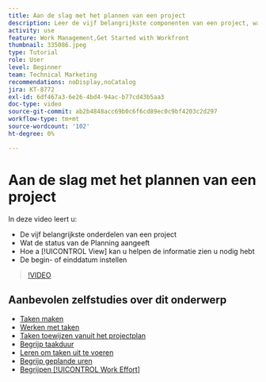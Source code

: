 ```yaml
---
title: Aan de slag met het plannen van een project
description: Leer de vijf belangrijkste componenten van een project, wat de status betekent, hoe [!UICONTROL View] kan u helpen relevante informatie zien, en hoe te om de begin of vervaldatum te plaatsen.
activity: use
feature: Work Management,Get Started with Workfront
thumbnail: 335086.jpeg
type: Tutorial
role: User
level: Beginner
team: Technical Marketing
recommendations: noDisplay,noCatalog
jira: KT-8772
exl-id: 6df467a3-6e26-4bd4-94ac-b77cd43b5aa3
doc-type: video
source-git-commit: ab2b4848acc69b0c6f6cd89ec0c9bf4203c2d297
workflow-type: tm+mt
source-wordcount: '102'
ht-degree: 0%

---
```


# Aan de slag met het plannen van een project

In deze video leert u:

* De vijf belangrijkste onderdelen van een project
* Wat de status van de Planning aangeeft
* Hoe a [!UICONTROL View] kan u helpen de informatie zien u nodig hebt
* De begin- of einddatum instellen

>[!VIDEO](https://video.tv.adobe.com/v/335086/?quality=12&learn=on)

## Aanbevolen zelfstudies over dit onderwerp

* [Taken maken](/help/manage-work/tasks/how-to-create-tasks.md)
* [Werken met taken](/help/manage-work/tasks/work-with-tasks.md)
* [Taken toewijzen vanuit het projectplan](/help/manage-work/tasks/assign-tasks-from-the-project-plan.md)
* [Begrijp taakduur](/help/manage-work/tasks/understand-task-durations.md)
* [Leren om taken uit te voeren](/help/manage-work/tasks/learn-to-sequence-tasks.md)
* [Begrijp geplande uren](/help/manage-work/tasks/understand-planned-hours.md)
* [Begrijpen [!UICONTROL Work Effort]](/help/manage-work/tasks/understand-work-effort.md)
